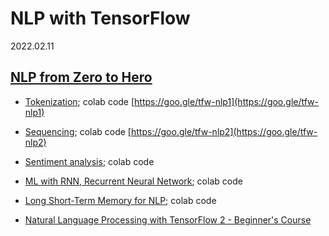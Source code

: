 # NLP with TensorFlow

2022.02.11

## [NLP from Zero to Hero](https://www.youtube.com/watch?v=fNxaJsNG3-s&list=PLQY2H8rRoyvzDbLUZkbudP-MFQZwNmU4S)
* [Tokenization](https://www.youtube.com/watch?v=fNxaJsNG3-s); colab code [https://goo.gle/tfw-nlp1](https://goo.gle/tfw-nlp1)
* [Sequencing](); colab code [https://goo.gle/tfw-nlp2](https://goo.gle/tfw-nlp2)
* [Sentiment analysis](); colab code []()
* [ML with RNN, Recurrent Neural Network](); colab code []()
* [Long Short-Term Memory for NLP](); colab code []()

* [Natural Language Processing with TensorFlow 2 - Beginner's Course](https://www.youtube.com/watch?v=B2q5cRJvqI8)
